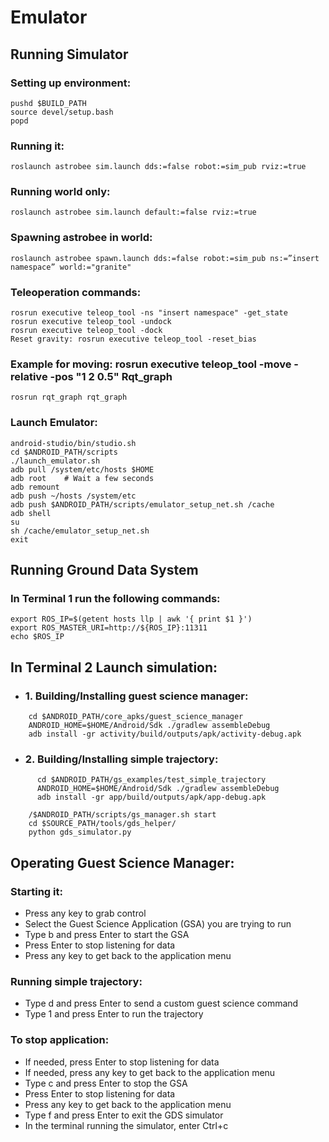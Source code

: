 
# Emulator

## Running Simulator
### Setting up environment:
```
pushd $BUILD_PATH
source devel/setup.bash
popd

```
### Running it:
```
roslaunch astrobee sim.launch dds:=false robot:=sim_pub rviz:=true

```

### Running world only:

```
roslaunch astrobee sim.launch default:=false rviz:=true

```

### Spawning astrobee in world:

```
roslaunch astrobee spawn.launch dds:=false robot:=sim_pub ns:=”insert namespace” world:="granite"

```

### Teleoperation commands:

```
rosrun executive teleop_tool -ns "insert namespace" -get_state
rosrun executive teleop_tool -undock
rosrun executive teleop_tool -dock
Reset gravity: rosrun executive teleop_tool -reset_bias

```
### Example for moving: rosrun executive teleop_tool -move -relative -pos "1 2 0.5" Rqt_graph
```
rosrun rqt_graph rqt_graph

```

### Launch Emulator:

```
android-studio/bin/studio.sh
cd $ANDROID_PATH/scripts
./launch_emulator.sh
adb pull /system/etc/hosts $HOME
adb root	# Wait a few seconds
adb remount
adb push ~/hosts /system/etc
adb push $ANDROID_PATH/scripts/emulator_setup_net.sh /cache
adb shell
su
sh /cache/emulator_setup_net.sh
exit

```

## Running Ground Data System

### In Terminal 1 run the following commands:

```
export ROS_IP=$(getent hosts llp | awk '{ print $1 }')
export ROS_MASTER_URI=http://${ROS_IP}:11311
echo $ROS_IP

```

## In Terminal 2 Launch simulation:

 - ### 1. Building/Installing guest science manager:

```
    cd $ANDROID_PATH/core_apks/guest_science_manager
    ANDROID_HOME=$HOME/Android/Sdk ./gradlew assembleDebug
    adb install -gr activity/build/outputs/apk/activity-debug.apk

```

 - ### 2. Building/Installing simple trajectory:

```
      cd $ANDROID_PATH/gs_examples/test_simple_trajectory
      ANDROID_HOME=$HOME/Android/Sdk ./gradlew assembleDebug
      adb install -gr app/build/outputs/apk/app-debug.apk

    /$ANDROID_PATH/scripts/gs_manager.sh start
    cd $SOURCE_PATH/tools/gds_helper/
    python gds_simulator.py

```
## Operating Guest Science Manager:

### Starting it:

- Press any key to grab control
- Select the Guest Science Application (GSA) you are trying to run
- Type b and press Enter to start the GSA
- Press Enter to stop listening for data
- Press any key to get back to the application menu

### Running simple trajectory:

- Type d and press Enter to send a custom guest science command
- Type 1 and press Enter to run the trajectory

### To stop application:

- If needed, press Enter to stop listening for data
- If needed, press any key to get back to the application menu
- Type c and press Enter to stop the GSA
- Press Enter to stop listening for data
- Press any key to get back to the application menu
- Type f and press Enter to exit the GDS simulator
- In the terminal running the simulator, enter Ctrl+c

